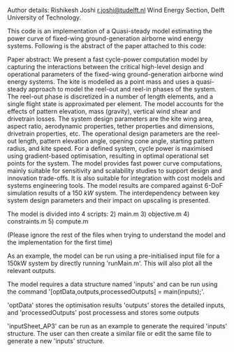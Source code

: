Author details:
Rishikesh Joshi
r.joshi@tudelft.nl
Wind Energy Section, Delft University of Technology.

This code is an implementation of a Quasi-steady model estimating the power curve of fixed-wing ground-generation airborne wind energy systems.
Following is the abstract of the paper attached to this code:

Paper abstract:
We present a fast cycle-power computation model by capturing the interactions between the critical high-level design and operational parameters of the fixed-wing ground-generation airborne wind energy systems. The kite is modelled as a point mass and uses a quasi-steady approach to model the reel-out and reel-in phases of the system. The reel-out phase is discretized in a number of length elements, and a single flight state is approximated per element. The model accounts for the effects of pattern elevation, mass (gravity), vertical wind shear and drivetrain losses. The system design parameters are the kite wing area, aspect ratio, aerodynamic properties, tether properties and dimensions, drivetrain properties, etc. The operational design parameters are the reel-out length, pattern elevation angle, opening cone angle, starting pattern radius, and kite speed. For a defined system, cycle power is maximised using gradient-based optimisation, resulting in optimal operational set points for the system. The model provides fast power curve computations, mainly suitable for sensitivity and scalability studies to support design and innovation trade-offs. It is also suitable for integration with cost models and systems engineering tools. The model results are compared against 6-DoF simulation results of a $\SI{150}{kW}$ system. The interdependency between key system design parameters and their impact on upscaling is presented.

The model is divided into 4 scripts:
2) main.m
3) objective.m
4) constraints.m
5) compute.m

(Please ignore the rest of the files when trying to understand the model and the implementation for the first time)

As an example, the model can be run using a pre-initialised input file for a 150kW system by directly running 'runMain.m'. This will also plot all the relevant outputs.

The model requires a data structure named 'inputs' and can be run using the command '[optData,outputs,processedOutputs] = main(inputs);'.

'optData' stores the optimisation results
'outputs' stores the detailed inputs, and
'processedOutputs' post processess and stores some outputs

'inputSheet_AP3' can be run as an example to generate the required 'inputs' structure. 
The user can then create a similar file or edit the same file to generate a new 'inputs' structure.





